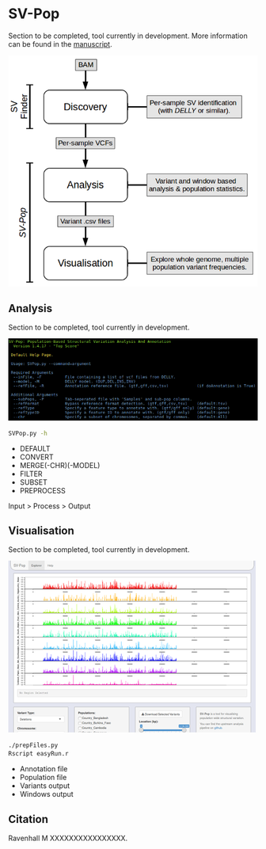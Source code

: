# SV-Pop
Section to be completed, tool currently in development. More information can be found in the [manuscript](LINK_NEEDED).

![Pipeline Image](https://raw.githubusercontent.com/mattravenhall/SV-Pop/master/Images/Pipeline.png)


## Analysis
Section to be completed, tool currently in development.

![Preview Analysis](https://raw.githubusercontent.com/mattravenhall/SV-Pop/master/Images/Preview_Analysis.png)

```bash
SVPop.py -h
```

- DEFAULT
- CONVERT
- MERGE(-CHR)(-MODEL)
- FILTER
- SUBSET
- PREPROCESS

Input > Process > Output

## Visualisation
Section to be completed, tool currently in development.

![Preview Visualiser](https://raw.githubusercontent.com/mattravenhall/SV-Pop/master/Images/Preview_Visualisation.png)

```bash
./prepFiles.py
Rscript easyRun.r
```

- Annotation file
- Population file
- Variants output
- Windows output

## Citation
Ravenhall M XXXXXXXXXXXXXXXX.
